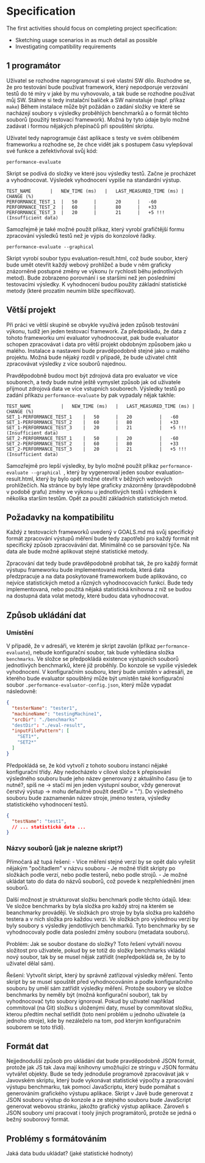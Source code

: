 # Specification

The first activities should focus on completing project specification:

- Sketching usage scenarios in as much detail as possible
- Investigating compatibility requirements

## 1 programátor
Uživatel se rozhodne naprogramovat si své vlastní SW dílo.
Rozhodne se, že pro testování bude používat framework, který nepodporuje verzování testů do té míry v jaké by mu vyhovovalo,
a tak bude se rozhodne používat můj SW.
Stáhne si tedy instalační balíček a SW nainstaluje (např. příkaz ```make```)
Během instalace může být požádán o zadání složky ve které se nacházejí soubory s výsledky proběhlých benchmarků a o formát těchto souborů (použitý testovací framework). Možná by tyto údaje bylo možné zadávat i formou nějakých přepínačů při spouštění skriptu.

Uživatel tedy naprogramuje část aplikace s testy ve svém oblíbeném frameworku a rozhodne se, že chce vidět jak s postupem času vylepšoval
své funkce a zefektivňoval svůj kód:
```
performance-evaluate
```
Skript se podívá do složky ve které jsou výsledky testů. Začne je procházet a vyhodnocovat. Výsledek vyhodnocení vypíše na standardní
výstup.

	TEST_NAME		|	NEW_TIME (ms)	|	LAST_MEASURED_TIME (ms)	|	CHANGE (%)
	PERFORMANCE_TEST_1	|	50		|		20		|	-60
	PERFORMANCE_TEST_2	|	60		|		80		|	+33
	PERFORMANCE_TEST_3	|	20		|		21		|	+5 !!! (Insufficient data)

Samozřejmě je také možné použít příkaz, který vyrobí grafičtější formu zpracování výsledků testů než je výpis do konzolové řádky.

```
performance-evaluate --graphical
```
Skript vyrobí soubor typu evaluation-result.html, což bude soubor, který bude umět otevřít každý webový prohlížeč a bude v něm graficky
znázorněné postupné změny ve výkonu (v rychlosti běhu jednotlivých metod). Bude zobrazeno porovnání i se staršími než jen posledními
testovacími výsledky. K vyhodnocení budou použity základní statistické metody (které prozatím neumím blíže specifikovat).


## Větší projekt
Při práci ve větší skupině se obvykle využívá jeden způsob testování výkonu, tudíž jen jeden testovací framework. Za předpokladu, že data z tohoto frameworku umí evaluator vyhodnocovat, pak bude evaluator schopen zpracovávat i data pro větší projekt obdobným způsobem jako u malého.
Instalace a nastavení bude pravděpodobně stejné jako u malého projektu. Možná bude nějaký rozdíl v případě, že bude uživatel chtít zpracovávat výsledky z více souborů najednou.

Pravděpodobně budou moct být zdrojová data pro evaluator ve více souborech, a tedy bude nutné ještě vymyslet způsob jak od uživatele přijmout zdrojová data ve více vstupních souborech. Výsledky testů po zadání příkazu ```performance-evaluate``` by pak vypadaly nějak takhle:

	TEST_NAME			|	NEW_TIME (ms)	|	LAST_MEASURED_TIME (ms)	|	CHANGE (%)
	SET_1-PERFORMANCE_TEST_1	|	50		|	20			|	-60
	SET_1-PERFORMANCE_TEST_2	|	60		|	80			|	+33
	SET_1-PERFORMANCE_TEST_3	|	20		|	21			|	+5 !!! (Insufficient data)
	SET_2-PERFORMANCE_TEST_1	|	50		|	20			|	-60
	SET_2-PERFORMANCE_TEST_2	|	60		|	80			|	+33
	SET_2-PERFORMANCE_TEST_3	|	20		|	21			|	+5 !!! (Insufficient data)

Samozřejmě pro lepší výsledky, by bylo možné použít příkaz ```performance-evaluate --graphical ```, který by vygeneroval jeden soubor 
evaluation-result.html, který by bylo opět možné otevřít v běžných webových prohlížečích. Na stránce by byly lépe graficky znázorněny
(pravděpodobně v podobě grafu) změny ve výkonu u jednotlivých testů i vzhledem k několika starším testům. Opět za použití základních 
statistických metod. 

## Požadavky na kompatibilitu
Každý z testovacích frameworků uvedený v GOALS.md má svůj specifický formát zpracování výstupů měření bude tedy zapotřebí pro každý formát mít specifický způsob zpracovávání dat. Minimálně co se parsování týče. Na data ale bude možné aplikovat stejné statistické metody.

Zpracování dat tedy bude pravděpodobně probíhat tak, že pro každý formát výstupu frameworku bude implementovaná metoda, která data předzpracuje a na data poskytované frameworkem bude aplikováno, co nejvíce statistických metod a různých vyhodnocovacích funkcí. Bude tedy implementovaná, nebo použitá nějaká statistická knihovna z níž se budou na dostupná data volat metody, které budou data vyhodnocovat.

## Způsob ukládání dat
### Umístění
V případě, že v adresáři, ve kterém je skript zavolán (příkaz `performance-evaluate`), nebude konfigurační soubor, tak bude vyhledána složka `benchmarks`. Ve složce se předpokládá existence výstupních souborů jednotlivých benchmarků, které již proběhly. Do konzole se vypíše výsledek vyhodnocení.
V konfiguračním souboru, který bude umístěn v adresáři, ze kterého bude evaluator spouštěný může být umístěn také konfigurační soubor `.performance-evaluator-config.json`, který může vypadat následovně:
```json
{
  "testerName": "tester1",
  "machineName": "testingMachine1",
  "srcDir": "./benchmarks"
  "destDir": "./eval-result",
  "inputFilePattern": [
    "SET1*",
	"SET2*"
  ]
}
```
Předpokládá se, že kód vytvoří z tohoto souboru instanci nějaké konfigurační třídy. Aby nedocházelo v cílové složce k přepisování výsledného souboru bude jeho název generovaný z aktuálního času (je to nutné?, spíš ne -> stačí mi jen jeden výstupní soubor, vždy generovat čerstvý výstup -> mohu defaultně použít destDir = ".").
Do výsledného souboru bude zaznamenán název stroje, jméno testera, výsledky statistického vyhodnocení testů.
```json
{
  "testName": "test1",
  // ... statistická data ...
}
```

### Názvy souborů (jak je nalezne skript?)
Přímočará až tupá řešení:
	- Více měření stejné verzí by se opět dalo vyřešit nějakým "počítadlem" v názvu souboru
	- Je možné třídit skripty po složkách podle verzí, nebo podle testerů, nebo podle strojů.
	- Je možné ukládat tato do data do názvů souborů, což povede k nezpřehlednění jmen souborů.

Další možnost je strukturovat složku benchmark podle těchto údajů. 
Idea: 
Ve složce benchmarks by byla složka pro každý stroj na kterém se beanchmarky provádějí. Ve složkách pro stroje by byla složka pro každého testera a v nich složka pro každou verzi. Ve složkách pro výslednou verzi by byly soubory s výsledky jendotlivých benchmarků. Tyto benchmarky by se vyhodnocovaly podle data poslední změny souboru (metadata souboru).

Problém:
Jak se soubor dostane do složky? Toto řešení vytváří novou složitost pro uživatele, pokud by se totiž do složky benchmarks vkládal nový soubor, tak by se musel nějak zatřídit (nepředpokládá se, že by to uživatel dělal sám).

Řešení:
Vytvořit skript, který by správně zatřizoval výsledky měření. Tento skript by se musel spouštět před vyhodnocováním a podle  konfiguračního souboru by uměl sám zatřídit výsledky měření. Protože soubory ve složce benchmarks by neměly být (možná konfigurační soubor), tak by vyhodnocovač tyto soubory ignoroval. Pokud by uživatel například commitoval (na Git) složku s uloženými daty, musel by commitovat složku, kterou předtím nechal setřídit (toto není problém u jednoho uživatele (a jednoho stroje), kde by nezáleželo na tom, pod kterým konfiguračním souborem se toto třídí).



## Formát dat
Nejjednodušší způsob pro ukládání dat bude pravděpodobně JSON formát, protože jak JS tak Java mají knihovny umožňující ze stringu v JSON formátu vytvářet objekty. Bude se tedy jednoduše programově zpracovávat jak v Javovském skriptu, který bude vykonávat statistické výpočty a zpracování výstupu benchmarku, tak pomocí JavaScriptu, který bude pomáhat s generováním grafického výstupu aplikace.
Skript v Javě bude generovat z JSON souboru výstup do konzole a ze stejného souboru bude JavaScript generovat webovou stránku, jakožto grafický výstup aplikace. Zároveň s JSON soubory umí pracovat i tooly jiných programátorů, protože se jedná o bežný souborový formát.

## Problémy s formátováním 
Jaká data budu ukládat? (jaké statistické hodnoty)




